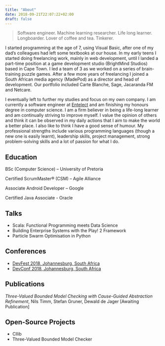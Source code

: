 ```yaml
---
title: "About"
date: 2018-09-21T22:07:22+02:00
draft: false
---
```


> Software engineer. Machine learning researcher. Life long learner. Longboarder. Lover of coffee and tea. Tinkerer.

I started programming at the age of 7, using Visual Basic, after one of my dad’s colleagues had left some textbooks at our house. 
In my early teens I started doing freelancing work, mainly in web development, until I landed a part-time position at a game development studio (BrightMind Studios) based in Cape Town. 
I led a team of 3 as we worked on a series of brain-training puzzle games. 
After a few more years of freelancing I joined a South African media agency (MadePod) as a director and head of development. Our portfolio included Carte Blanche, Sage, Jacaranda FM and Netcare.

I eventually left to further my studies and focus on my own company.
I am currently a software engineer at [Entelect](https://www.entelect.co.za/) and am finishing my honours degree in computer science.
I am a firm believer in being a life-long learner and am continually striving to improve myself. 
I value the opinion of others and think it can be observed in my daily actions that I aim to make the world a better place.
I also like to think I have a good sense of humour.
My professional strengths include various programming languages (though a new one is easily learnt), leadership skills, project management, strong problem-solving skills and a lot of passion for what I do.

## Education

BSc (Computer Science) – University of Pretoria

Certified ScrumMaster® (CSM) – Agile Alliance

Associate Android Developer – Google

Certified Java Associate - Oracle


## Talks
- Scala: Functional Programming meets Data Science
- Building Enterprise Systems with the Play! 2 Framework
- Particle Swarm Optimisation in Python

## Conferences
- [DevFest 2018, Johannesburg, South Africa](https://devfest.co.za/)
- [DevConf 2018, Johannesburg, South Africa](https://www.devconf.co.za/)

## Publications

_Three-Valued Bounded Model Checking with Cause-Guided Abstraction Refinement_, Nils Timm, Stefan Gruner, Dewald de Jager [Awaiting Publication]

## Open-Source Projects

- CIlib
- Three-Valued Bounded Model Checker
